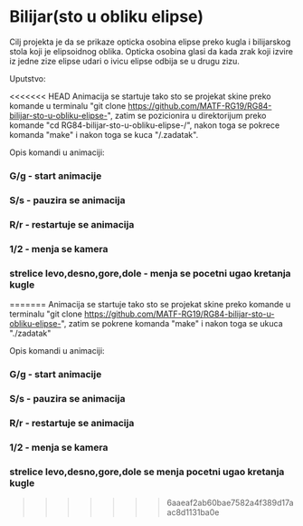 # Bilijar(sto u obliku elipse)

Cilj projekta je da se prikaze opticka osobina elipse preko kugla i bilijarskog stola koji je elipsoidnog oblika. Opticka osobina glasi da kada zrak koji izvire iz jedne zize elipse udari o ivicu elipse odbija se u drugu zizu.

Uputstvo:

<<<<<<< HEAD
Animacija se startuje tako sto se projekat skine preko komande u terminalu "git clone https://github.com/MATF-RG19/RG84-bilijar-sto-u-obliku-elipse-",
zatim se pozicionira u direktorijum preko komande "cd RG84-bilijar-sto-u-obliku-elipse-/", nakon toga se pokrece komanda "make" i nakon toga se kuca "/.zadatak".

Opis komandi u animaciji:

### G/g - start animacije
### S/s - pauzira se animacija
### R/r - restartuje se animacija
### 1/2 - menja se kamera
### strelice levo,desno,gore,dole - menja se pocetni ugao kretanja kugle

=======
Animacija se startuje tako sto se projekat skine preko komande u terminalu "git clone https://github.com/MATF-RG19/RG84-bilijar-sto-u-obliku-elipse-", 
zatim se pokrene komanda "make"
i nakon toga se ukuca "./zadatak"

Opis komandi u animaciji:

### G/g - start animacije 
### S/s - pauzira se animacija 
### R/r - restartuje se animacija
### 1/2 - menja se kamera
### strelice levo,desno,gore,dole se menja pocetni ugao kretanja kugle
>>>>>>> 6aaeaf2ab60bae7582a4f389d17aac8d1131ba0e
